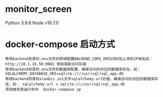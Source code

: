 # monitor_screen
Python 3.9.6
Node v19.7.0


# docker-compose 启动方式



    修改backend目录的.env文件的跨域配置BACKEND_CORS_ORIGINS加上本机IP域名如：http://10.1.16.50:8081 使前端能访问后端
    修改backend目录的.env文件的数据库配置，确保访问的对应的数据库存在，如：  SQLALCHEMY_DATABASE_URI=sqlite:////usr/sql/sql_app.db
    修改backend目录的alembic.ini文件sqlalchemy.url的值，确保访问的对应的数据库存在，如： sqlalchemy.url = sqlite:////usr/sql/sql_app.db
    项目根目录运行命令  docker-compose up

